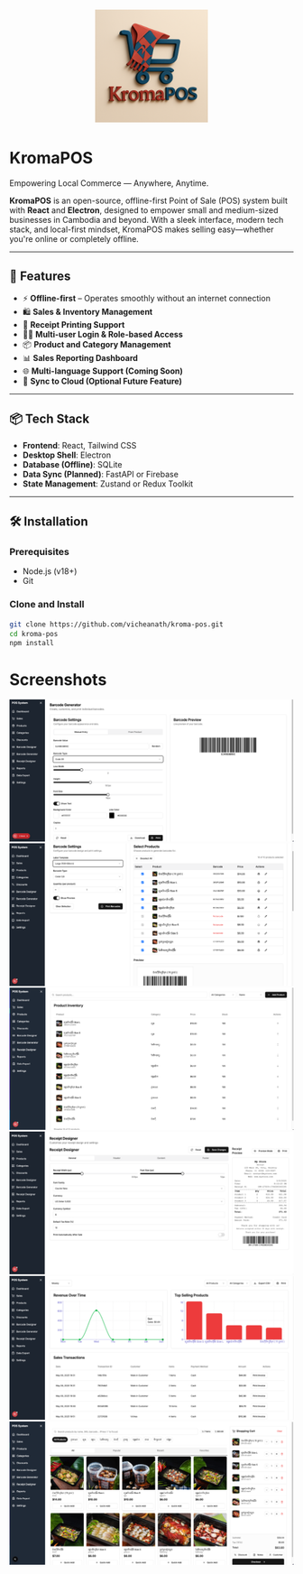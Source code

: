 

<h1 align="center">
  <img src="./public/logo.png" alt="KromaPOS Logo" width="200"/>
  <h1>KromaPOS</h1>
  <p>Empowering Local Commerce — Anywhere, Anytime.</p>
</h1>


**KromaPOS** is an open-source, offline-first Point of Sale (POS) system built with **React** and **Electron**, designed to empower small and medium-sized businesses in Cambodia and beyond. With a sleek interface, modern tech stack, and local-first mindset, KromaPOS makes selling easy—whether you're online or completely offline.

---

## 🌟 Features

- ⚡ **Offline-first** – Operates smoothly without an internet connection
- 🛍️ **Sales & Inventory Management**
- 🧾 **Receipt Printing Support**
- 🧑‍💼 **Multi-user Login & Role-based Access**
- 📦 **Product and Category Management**
- 📊 **Sales Reporting Dashboard**
- 🌐 **Multi-language Support (Coming Soon)**
- 🔄 **Sync to Cloud (Optional Future Feature)**

---

## 📦 Tech Stack

- **Frontend**: React, Tailwind CSS
- **Desktop Shell**: Electron
- **Database (Offline)**: SQLite
- **Data Sync (Planned)**: FastAPI or Firebase
- **State Management**: Zustand or Redux Toolkit

---

## 🛠️ Installation

### Prerequisites

- Node.js (v18+)
- Git

### Clone and Install

```bash
git clone https://github.com/vicheanath/kroma-pos.git
cd kroma-pos
npm install
```

# Screenshots

![KromaPOS BarCode Generator](./docs/barcode-generator.png)
![KromaPOS Barcode](./docs/barcode.png)
![KromaPOS Inventory](./docs/inventory.png)
![KromaPOS Receipt Design](./docs/receipt-desing.png)
![KromaPOS Report](./docs/report.png)
![KromaPOS Sale](./docs/sale.png)
